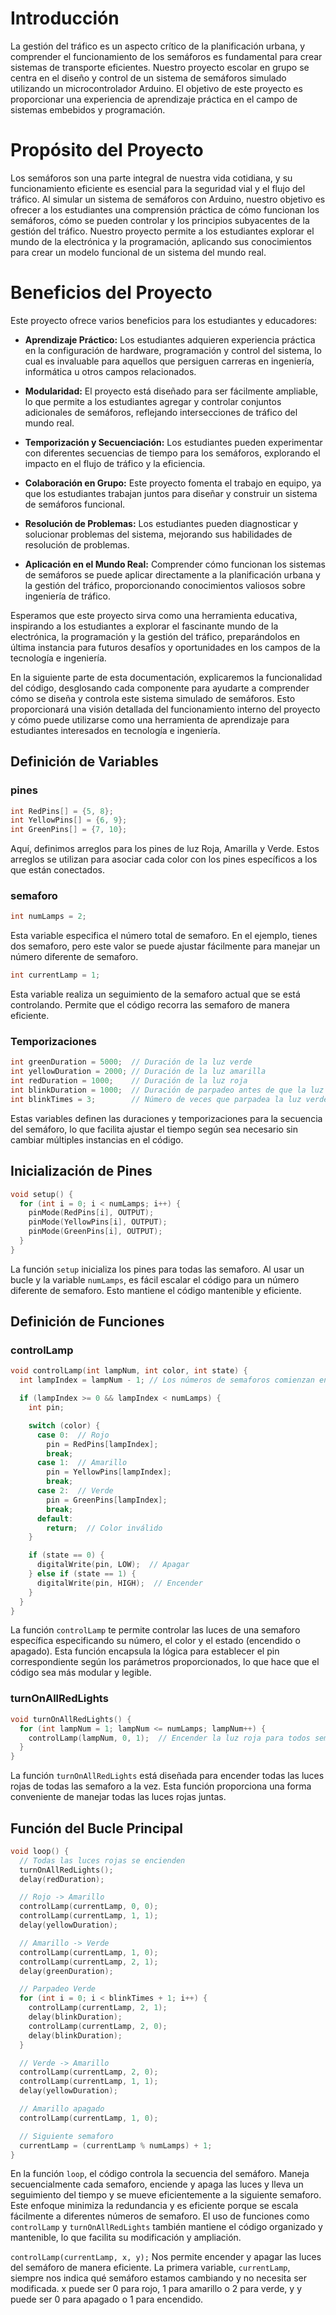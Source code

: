 
# Introducción

La gestión del tráfico es un aspecto crítico de la planificación urbana, y comprender el funcionamiento de los semáforos es fundamental para crear sistemas de transporte eficientes. Nuestro proyecto escolar en grupo se centra en el diseño y control de un sistema de semáforos simulado utilizando un microcontrolador Arduino. El objetivo de este proyecto es proporcionar una experiencia de aprendizaje práctica en el campo de sistemas embebidos y programación.

# Propósito del Proyecto

Los semáforos son una parte integral de nuestra vida cotidiana, y su funcionamiento eficiente es esencial para la seguridad vial y el flujo del tráfico. Al simular un sistema de semáforos con Arduino, nuestro objetivo es ofrecer a los estudiantes una comprensión práctica de cómo funcionan los semáforos, cómo se pueden controlar y los principios subyacentes de la gestión del tráfico. Nuestro proyecto permite a los estudiantes explorar el mundo de la electrónica y la programación, aplicando sus conocimientos para crear un modelo funcional de un sistema del mundo real.

# Beneficios del Proyecto

Este proyecto ofrece varios beneficios para los estudiantes y educadores:

- **Aprendizaje Práctico:** Los estudiantes adquieren experiencia práctica en la configuración de hardware, programación y control del sistema, lo cual es invaluable para aquellos que persiguen carreras en ingeniería, informática u otros campos relacionados.

- **Modularidad:** El proyecto está diseñado para ser fácilmente ampliable, lo que permite a los estudiantes agregar y controlar conjuntos adicionales de semáforos, reflejando intersecciones de tráfico del mundo real.

- **Temporización y Secuenciación:** Los estudiantes pueden experimentar con diferentes secuencias de tiempo para los semáforos, explorando el impacto en el flujo de tráfico y la eficiencia.

- **Colaboración en Grupo:** Este proyecto fomenta el trabajo en equipo, ya que los estudiantes trabajan juntos para diseñar y construir un sistema de semáforos funcional.

- **Resolución de Problemas:** Los estudiantes pueden diagnosticar y solucionar problemas del sistema, mejorando sus habilidades de resolución de problemas.

- **Aplicación en el Mundo Real:** Comprender cómo funcionan los sistemas de semáforos se puede aplicar directamente a la planificación urbana y la gestión del tráfico, proporcionando conocimientos valiosos sobre ingeniería de tráfico.

Esperamos que este proyecto sirva como una herramienta educativa, inspirando a los estudiantes a explorar el fascinante mundo de la electrónica, la programación y la gestión del tráfico, preparándolos en última instancia para futuros desafíos y oportunidades en los campos de la tecnología e ingeniería.

En la siguiente parte de esta documentación, explicaremos la funcionalidad del código, desglosando cada componente para ayudarte a comprender cómo se diseña y controla este sistema simulado de semáforos. Esto proporcionará una visión detallada del funcionamiento interno del proyecto y cómo puede utilizarse como una herramienta de aprendizaje para estudiantes interesados en tecnología e ingeniería.

## Definición de Variables

### pines

```cpp
int RedPins[] = {5, 8};
int YellowPins[] = {6, 9};
int GreenPins[] = {7, 10};
```
Aquí, definimos arreglos para los pines de luz Roja, Amarilla y Verde. Estos arreglos se utilizan para asociar cada color con los pines específicos a los que están conectados.

### semaforo

```cpp
int numLamps = 2;
```
Esta variable especifica el número total de semaforo. En el ejemplo, tienes dos semaforo, pero este valor se puede ajustar fácilmente para manejar un número diferente de semaforo.

```cpp
int currentLamp = 1;
```
Esta variable realiza un seguimiento de la semaforo actual que se está controlando. Permite que el código recorra las semaforo de manera eficiente.

### Temporizaciones

```cpp
int greenDuration = 5000;  // Duración de la luz verde
int yellowDuration = 2000; // Duración de la luz amarilla
int redDuration = 1000;    // Duración de la luz roja
int blinkDuration = 1000;  // Duración de parpadeo antes de que la luz verde se vuelva amarilla
int blinkTimes = 3;        // Número de veces que parpadea la luz verde antes de volverse amarilla
```
Estas variables definen las duraciones y temporizaciones para la secuencia del semáforo, lo que facilita ajustar el tiempo según sea necesario sin cambiar múltiples instancias en el código.

## Inicialización de Pines

```cpp
void setup() {
  for (int i = 0; i < numLamps; i++) {
    pinMode(RedPins[i], OUTPUT);
    pinMode(YellowPins[i], OUTPUT);
    pinMode(GreenPins[i], OUTPUT);
  }
}
```
La función `setup` inicializa los pines para todas las semaforo. Al usar un bucle y la variable `numLamps`, es fácil escalar el código para un número diferente de semaforo. Esto mantiene el código mantenible y eficiente.

## Definición de Funciones

### controlLamp

```cpp
void controlLamp(int lampNum, int color, int state) {
  int lampIndex = lampNum - 1; // Los números de semaforos comienzan en 1

  if (lampIndex >= 0 && lampIndex < numLamps) {
    int pin;

    switch (color) {
      case 0:  // Rojo
        pin = RedPins[lampIndex];
        break;
      case 1:  // Amarillo
        pin = YellowPins[lampIndex];
        break;
      case 2:  // Verde
        pin = GreenPins[lampIndex];
        break;
      default:
        return;  // Color inválido
    }

    if (state == 0) {
      digitalWrite(pin, LOW);  // Apagar
    } else if (state == 1) {
      digitalWrite(pin, HIGH);  // Encender
    }
  }
}
```
La función `controlLamp` te permite controlar las luces de una semaforo específica especificando su número, el color y el estado (encendido o apagado). Esta función encapsula la lógica para establecer el pin correspondiente según los parámetros proporcionados, lo que hace que el código sea más modular y legible.

### turnOnAllRedLights

```cpp
void turnOnAllRedLights() {
  for (int lampNum = 1; lampNum <= numLamps; lampNum++) {
    controlLamp(lampNum, 0, 1);  // Encender la luz roja para todos semaforos
  }
}
```
La función `turnOnAllRedLights` está diseñada para encender todas las luces rojas de todas las semaforo a la vez. Esta función proporciona una forma conveniente de manejar todas las luces rojas juntas.

## Función del Bucle Principal

```cpp
void loop() {
  // Todas las luces rojas se encienden
  turnOnAllRedLights();
  delay(redDuration);

  // Rojo -> Amarillo
  controlLamp(currentLamp, 0, 0);
  controlLamp(currentLamp, 1, 1);
  delay(yellowDuration);

  // Amarillo -> Verde
  controlLamp(currentLamp, 1, 0);
  controlLamp(currentLamp, 2, 1);
  delay(greenDuration);

  // Parpadeo Verde
  for (int i = 0; i < blinkTimes + 1; i++) {
    controlLamp(currentLamp, 2, 1);
    delay(blinkDuration);
    controlLamp(currentLamp, 2, 0);
    delay(blinkDuration);
  }

  // Verde -> Amarillo
  controlLamp(currentLamp, 2, 0);
  controlLamp(currentLamp, 1, 1);
  delay(yellowDuration);

  // Amarillo apagado
  controlLamp(currentLamp, 1, 0);

  // Siguiente semaforo
  currentLamp = (currentLamp % numLamps) + 1;
}
```
En la función `loop`, el código controla la secuencia del semáforo. Maneja secuencialmente cada semaforo, enciende y apaga las luces y lleva un seguimiento del tiempo y se mueve eficientemente a la siguiente semaforo. Este enfoque minimiza la redundancia y es eficiente porque se escala fácilmente a diferentes números de semaforo. El uso de funciones como `controlLamp` y `turnOnAllRedLights` también mantiene el código organizado y mantenible, lo que facilita su modificación y ampliación.

`controlLamp(currentLamp, x, y);` Nos permite encender y apagar las luces del semáforo de manera eficiente. La primera variable, `currentLamp`, siempre nos indica qué semáforo estamos cambiando y no necesita ser modificada. x puede ser 0 para rojo, 1 para amarillo o 2 para verde, y y puede ser 0 para apagado o 1 para encendido.

